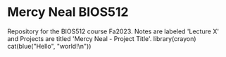 # Mercy Neal BIOS512
Repository for the BIOS512 course Fa2023. Notes are labeled 'Lecture X' and Projects are titled 'Mercy Neal - Project Title'.
library(crayon)
cat(blue("Hello", "world!\n"))
